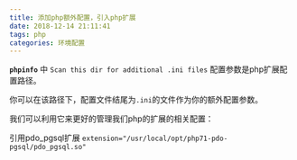 ```yaml
---
title: 添加php额外配置，引入php扩展
date: 2018-12-14 21:11:41
tags: php
categories: 环境配置
---
```


__`phpinfo`__ 中 `Scan this dir for additional .ini files` 配置参数是php扩展配置路径。

你可以在该路径下，配置文件结尾为`.ini`的文件作为你的额外配置参数。

我们可以利用它来更好的管理我们php的扩展的相关配置：

引用pdo_pgsql扩展
`extension="/usr/local/opt/php71-pdo-pgsql/pdo_pgsql.so"`